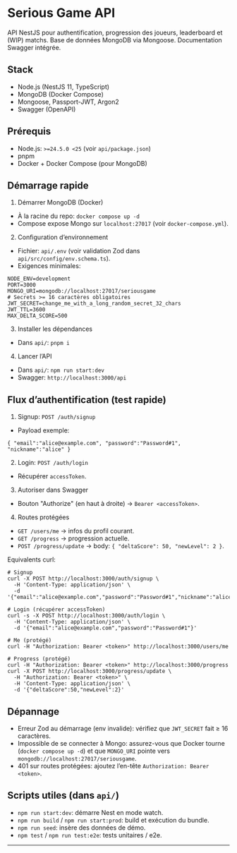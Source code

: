 # Serious Game API

API NestJS pour authentification, progression des joueurs, leaderboard et (WIP) matchs. Base de données MongoDB via Mongoose. Documentation Swagger intégrée.

## Stack
- Node.js (NestJS 11, TypeScript)
- MongoDB (Docker Compose)
- Mongoose, Passport-JWT, Argon2
- Swagger (OpenAPI)

## Prérequis
- Node.js: `>=24.5.0 <25` (voir `api/package.json`)
- pnpm
- Docker + Docker Compose (pour MongoDB)

## Démarrage rapide
1) Démarrer MongoDB (Docker)
- À la racine du repo: `docker compose up -d`
- Compose expose Mongo sur `localhost:27017` (voir `docker-compose.yml`).

2) Configuration d’environnement
- Fichier: `api/.env` (voir validation Zod dans `api/src/config/env.schema.ts`).
- Exigences minimales:
```
NODE_ENV=development
PORT=3000
MONGO_URI=mongodb://localhost:27017/seriousgame
# Secrets >= 16 caractères obligatoires
JWT_SECRET=change_me_with_a_long_random_secret_32_chars
JWT_TTL=3600
MAX_DELTA_SCORE=500
```

3) Installer les dépendances
- Dans `api/`: `pnpm i`

4) Lancer l’API
- Dans `api/`: `npm run start:dev`
- Swagger: `http://localhost:3000/api`

## Flux d’authentification (test rapide)
1) Signup: `POST /auth/signup`
- Payload exemple:
```
{ "email":"alice@example.com", "password":"Password#1", "nickname":"alice" }
```

2) Login: `POST /auth/login`
- Récupérer `accessToken`.

3) Autoriser dans Swagger
- Bouton "Authorize" (en haut à droite) → `Bearer <accessToken>`.

4) Routes protégées
- `GET /users/me` → infos du profil courant.
- `GET /progress` → progression actuelle.
- `POST /progress/update` → body: `{ "deltaScore": 50, "newLevel": 2 }`.

Equivalents curl:
```
# Signup
curl -X POST http://localhost:3000/auth/signup \
  -H 'Content-Type: application/json' \
  -d '{"email":"alice@example.com","password":"Password#1","nickname":"alice"}'

# Login (récupérer accessToken)
curl -s -X POST http://localhost:3000/auth/login \
  -H 'Content-Type: application/json' \
  -d '{"email":"alice@example.com","password":"Password#1"}'

# Me (protégé)
curl -H "Authorization: Bearer <token>" http://localhost:3000/users/me

# Progress (protégé)
curl -H "Authorization: Bearer <token>" http://localhost:3000/progress
curl -X POST http://localhost:3000/progress/update \
  -H "Authorization: Bearer <token>" \
  -H 'Content-Type: application/json' \
  -d '{"deltaScore":50,"newLevel":2}'
```

## Dépannage
- Erreur Zod au démarrage (env invalide): vérifiez que `JWT_SECRET` fait ≥ 16 caractères.
- Impossible de se connecter à Mongo: assurez-vous que Docker tourne (`docker compose up -d`) et que `MONGO_URI` pointe vers `mongodb://localhost:27017/seriousgame`.
- 401 sur routes protégées: ajoutez l’en-tête `Authorization: Bearer <token>`.

## Scripts utiles (dans `api/`)
- `npm run start:dev`: démarre Nest en mode watch.
- `npm run build` / `npm run start:prod`: build et exécution du bundle.
- `npm run seed`: insère des données de démo.
- `npm test` / `npm run test:e2e`: tests unitaires / e2e.

---

